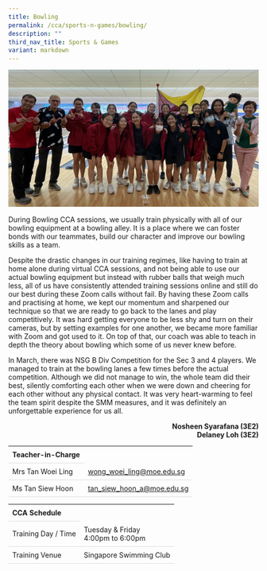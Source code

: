 ```yaml
---
title: Bowling
permalink: /cca/sports-n-games/bowling/
description: ""
third_nav_title: Sports & Games
variant: markdown
---
```

<style>
table {
  border-collapse: collapse;
  width: 100%;
}

th, td {
  padding: 8px;
  text-align: left;
  border-bottom: 1px solid #ddd;
}

tr:hover {background-color: #F5F5DC;}
</style>

<img src="/images/CCA/Bowling/bowling.gif">

<p>During Bowling CCA sessions, we usually train physically with all of our bowling equipment at a bowling alley. It is a place where we can foster bonds with our teammates, build our character and improve our bowling skills as a team.&nbsp;</p>
<p>Despite the drastic changes in our training regimes, like having to train at home alone during virtual CCA sessions, and not being able to use our actual bowling equipment but instead with rubber balls that weigh much less, all of us have consistently attended training sessions online and still do our best during these Zoom calls without fail. By having these Zoom calls and practising at home, we kept our momentum and sharpened our technique so that we are ready to go back to the lanes and play competitively. It was hard getting everyone to be less shy and turn on their cameras, but by setting examples for one another, we became more familiar with Zoom and got used to it. On top of that, our coach was able to teach in depth the theory about bowling which some of us never knew before.&nbsp;</p>
<p>In March, there was NSG B Div Competition for the Sec 3 and 4 players. We managed to train at the bowling lanes a few times before the actual competition. Although we did not manage to win, the whole team did their best, silently comforting each other when we were down and cheering for each other without any physical contact. It was very heart-warming to feel the team spirit despite the SMM measures, and it was definitely an unforgettable experience for us all.&nbsp;</p>
<p style="text-align: right;"><strong>Nosheen Syarafana (3E2)</strong><br><strong>Delaney Loh (3E2)</strong></p>
<table>
	<tbody>
		<tr>
			<th colspan="1">Teacher-in-Charge</th>
</tr>
		<tr>
	<td rowspan="1">Mrs Tan Woei Ling</td>
 <td><a target="" href="mailto:wong_woei_ling@moe.edu.sg">wong_woei_ling@moe.edu.sg</a></td>
	 	</tr>
<tr>
	<td rowspan="1">Ms Tan Siew Hoon</td>
 <td><a target="" href="mailto:tan_siew_hoon_a@moe.edu.sg">tan_siew_hoon_a@moe.edu.sg</a></td>
	</tr>
</tbody>
</table>
<table>
	<tbody>
		<tr>
			<th colspan="1">CCA Schedule</th>
</tr>
		<tr>
	<td rowspan="1"> Training Day / Time</td>
<td>Tuesday &amp; Friday<br>
	4:00pm to 6:00pm</td>
	 	</tr>
<tr>
	<td rowspan="1">Training Venue</td>
 <td rowspan="1"> Singapore Swimming Club</td>
	</tr>
</tbody>
</table>